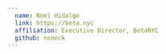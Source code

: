```yaml
---
  name: Noel Hidalgo
  link: https://beta.nyc
  affiliation: Executive Director, BetaNYC
  github: noneck
---
```

